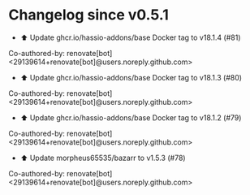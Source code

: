# Changelog since v0.5.1
- ⬆️ Update ghcr.io/hassio-addons/base Docker tag to v18.1.4 (#81)

Co-authored-by: renovate[bot] <29139614+renovate[bot]@users.noreply.github.com> 
- ⬆️ Update ghcr.io/hassio-addons/base Docker tag to v18.1.3 (#80)

Co-authored-by: renovate[bot] <29139614+renovate[bot]@users.noreply.github.com> 
- ⬆️ Update ghcr.io/hassio-addons/base Docker tag to v18.1.2 (#79)

Co-authored-by: renovate[bot] <29139614+renovate[bot]@users.noreply.github.com> 
- ⬆️ Update morpheus65535/bazarr to v1.5.3 (#78)

Co-authored-by: renovate[bot] <29139614+renovate[bot]@users.noreply.github.com> 

